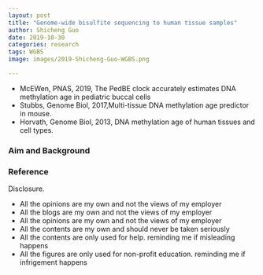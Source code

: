 ```yaml
---
layout: post
title: "Genome-wide bisulfite sequencing to human tissue samples"
author: Shicheng Guo
date: 2019-10-30
categories: research
tags: WGBS
image: images/2019-Shicheng-Guo-WGBS.png

---
```


* McEWen, PNAS, 2019, The PedBE clock accurately estimates DNA methylation age in pediatric buccal cells
* Stubbs, Genome Biol, 2017,Multi-tissue DNA methylation age predictor in mouse.
* Horvath, Genome Biol, 2013, DNA methylation age of human tissues and cell types.

###  Aim and Background


###  Reference


Disclosure.
* All the opinions are my own and not the views of my employer
* All the blogs are my own and not the views of my employer
* All the opinions are my own and not the views of my employer
* All the contents are my own and should never be taken seriously
* All the contents are only used for help. reminding me if misleading happens
* All the figures are only used for non-profit education. reminding me if infrigement happens
